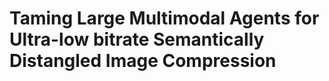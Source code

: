 # Taming Large Multimodal Agents for Ultra-low bitrate Semantically Distangled Image Compression




